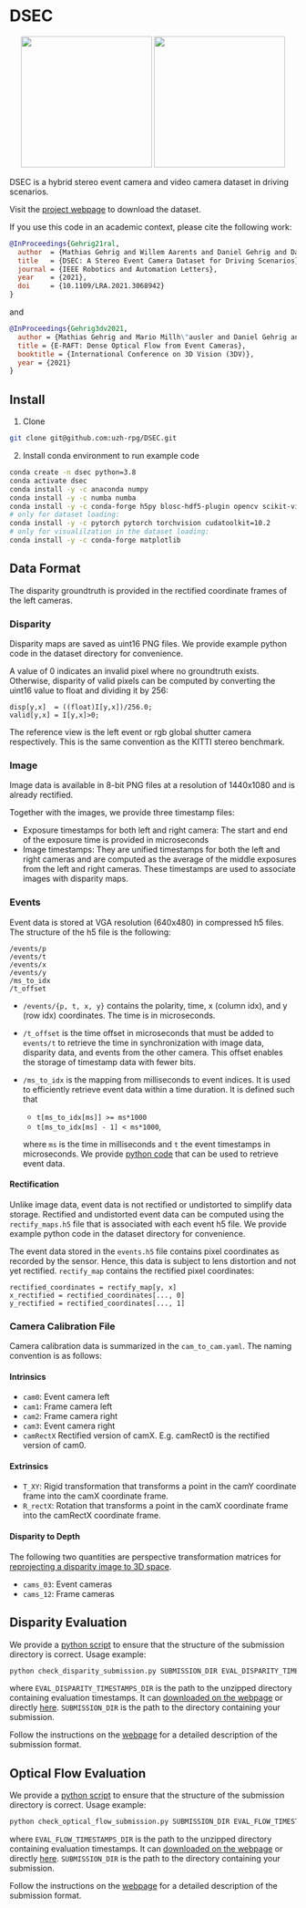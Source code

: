 # DSEC

<p align="center">
   <img src="http://rpg.ifi.uzh.ch/img/datasets/dsec/setup_description.png" height="230"/>
   <img src="http://rpg.ifi.uzh.ch/img/datasets/dsec/dataset_example.png" height="230"/>
</p>

DSEC is a hybrid stereo event camera and video camera dataset in driving scenarios.

Visit the [project webpage](https://dsec.ifi.uzh.ch/) to download the dataset.

If you use this code in an academic context, please cite the following work:

```bibtex
@InProceedings{Gehrig21ral,
  author  = {Mathias Gehrig and Willem Aarents and Daniel Gehrig and Davide Scaramuzza},
  title   = {DSEC: A Stereo Event Camera Dataset for Driving Scenarios},
  journal = {IEEE Robotics and Automation Letters},
  year    = {2021},
  doi     = {10.1109/LRA.2021.3068942}
}
```
and
```bibtex
@InProceedings{Gehrig3dv2021,
  author = {Mathias Gehrig and Mario Millh\"ausler and Daniel Gehrig and Davide Scaramuzza},
  title = {E-RAFT: Dense Optical Flow from Event Cameras},
  booktitle = {International Conference on 3D Vision (3DV)},
  year = {2021}
}
```

## Install

1. Clone

```bash
git clone git@github.com:uzh-rpg/DSEC.git
```

2. Install conda environment to run example code
```bash
conda create -n dsec python=3.8
conda activate dsec
conda install -y -c anaconda numpy
conda install -y -c numba numba
conda install -y -c conda-forge h5py blosc-hdf5-plugin opencv scikit-video tqdm prettytable imageio
# only for dataset loading:
conda install -y -c pytorch pytorch torchvision cudatoolkit=10.2
# only for visualilzation in the dataset loading:
conda install -y -c conda-forge matplotlib
```

## Data Format
The disparity groundtruth is provided in the rectified coordinate frames of the left cameras.

### Disparity

Disparity maps are saved as uint16 PNG files. We provide example python code in the dataset directory for convenience.

A value of 0 indicates an invalid pixel where no groundtruth exists.
Otherwise, disparity of valid pixels can be computed by converting the uint16 value to float and dividing it by 256:

```
disp[y,x]  = ((float)I[y,x])/256.0;
valid[y,x] = I[y,x]>0;
```

The reference view is the left event or rgb global shutter camera respectively. This is the same convention as the KITTI stereo benchmark.

### Image
Image data is available in 8-bit PNG files at a resolution of 1440x1080 and is already rectified.

Together with the images, we provide three timestamp files:
- Exposure timestamps for both left and right camera: The start and end of the exposure time is provided in microseconds
- Image timestamps: They are unified timestamps for both the left and right cameras and are computed as the average of the middle exposures from the left and right cameras. These timestamps are used to associate images with disparity maps.

### Events
Event data is stored at VGA resolution (640x480) in compressed h5 files. The structure of the h5 file is the following:

```
/events/p
/events/t
/events/x
/events/y
/ms_to_idx
/t_offset
```

- `/events/{p, t, x, y}` contains the polarity, time, x (column idx), and y (row idx) coordinates. The time is in microseconds.
- `/t_offset` is the time offset in microseconds that must be added to `events/t` to retrieve the time in synchronization with image data, disparity data, and events from the other camera. This offset enables the storage of timestamp data with fewer bits.
- `/ms_to_idx` is the mapping from milliseconds to event indices. It is used to efficiently retrieve event data within a time duration.  It is defined such that
  - `t[ms_to_idx[ms]] >= ms*1000`
  - `t[ms_to_idx[ms] - 1] < ms*1000`,

  where `ms` is the time in milliseconds and `t` the event timestamps in microseconds. We provide [python code](scripts/utils/eventslicer.py) that can be used to retrieve event data.

#### Rectification
Unlike image data, event data is not rectified or undistorted to simplify data storage.
Rectified and undistorted event data can be computed using the `rectify_maps.h5` file that is associated with each event h5 file.
We provide example python code in the dataset directory for convenience.

The event data stored in the `events.h5` file contains pixel coordinates as recorded by the sensor.
Hence, this data is subject to lens distortion and not yet rectified.
`rectify_map` contains the rectified pixel coordinates:

```
rectified_coordinates = rectify_map[y, x]
x_rectified = rectified_coordinates[..., 0]
y_rectified = rectified_coordinates[..., 1]
```
### Camera Calibration File
Camera calibration data is summarized in the `cam_to_cam.yaml`. The naming convention is as follows:

#### Intrinsics
- `cam0`: Event camera left
- `cam1`: Frame camera left
- `cam2`: Frame camera right
- `cam3`: Event camera right
- `camRectX` Rectified version of camX. E.g. camRect0 is the rectified version of cam0.

#### Extrinsics
- `T_XY`: Rigid transformation that transforms a point in the camY coordinate frame into the camX coordinate frame.
- `R_rectX`: Rotation that transforms a point in the camX coordinate frame into the camRectX coordinate frame.

#### Disparity to Depth
The following two quantities are perspective transformation matrices for [reprojecting a disparity image to 3D space](https://docs.opencv.org/4.5.2/d9/d0c/group__calib3d.html#ga1bc1152bd57d63bc524204f21fde6e02).
- `cams_03`: Event cameras
- `cams_12`: Frame cameras

## Disparity Evaluation

We provide a [python script](scripts/check_disparity_submission.py) to ensure that the structure of the submission directory is correct.
Usage example:

```Python
python check_disparity_submission.py SUBMISSION_DIR EVAL_DISPARITY_TIMESTAMPS_DIR
```

where `EVAL_DISPARITY_TIMESTAMPS_DIR` is the path to the unzipped directory containing evaluation timestamps. It can [downloaded on the webpage](https://dsec.ifi.uzh.ch/dsec-datasets/download/) or directly [here](https://download.ifi.uzh.ch/rpg/DSEC/test_disparity_timestamps.zip).
`SUBMISSION_DIR` is the path to the directory containing your submission.

Follow the instructions on the [webpage](https://dsec.ifi.uzh.ch/disparity-submission-format/) for a detailed description of the submission format.

## Optical Flow Evaluation

We provide a [python script](scripts/check_optical_flow_submission.py) to ensure that the structure of the submission directory is correct.
Usage example:

```Python
python check_optical_flow_submission.py SUBMISSION_DIR EVAL_FLOW_TIMESTAMPS_DIR
```

where `EVAL_FLOW_TIMESTAMPS_DIR` is the path to the unzipped directory containing evaluation timestamps. It can [downloaded on the webpage](https://dsec.ifi.uzh.ch/dsec-datasets/download/) or directly [here](https://download.ifi.uzh.ch/rpg/DSEC/test_forward_optical_flow_timestamps.zip).
`SUBMISSION_DIR` is the path to the directory containing your submission.

Follow the instructions on the [webpage](https://dsec.ifi.uzh.ch/optical-flow-submission-format/) for a detailed description of the submission format.
